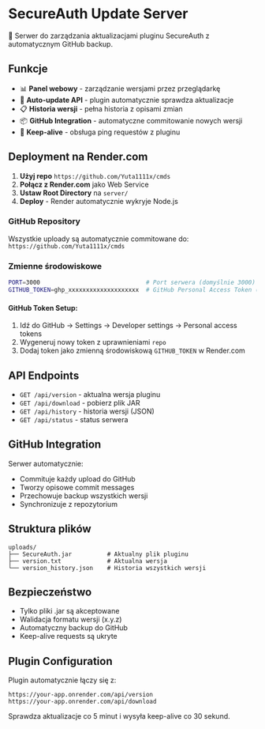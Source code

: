 # SecureAuth Update Server

🚀 Serwer do zarządzania aktualizacjami pluginu SecureAuth z automatycznym GitHub backup.

## Funkcje

- 📊 **Panel webowy** - zarządzanie wersjami przez przeglądarkę
- 🔄 **Auto-update API** - plugin automatycznie sprawdza aktualizacje
- 📋 **Historia wersji** - pełna historia z opisami zmian
- 📦 **GitHub Integration** - automatyczne commitowanie nowych wersji
- 🤖 **Keep-alive** - obsługa ping requestów z pluginu

## Deployment na Render.com

1. **Użyj repo** `https://github.com/Yuta1111x/cmds`
2. **Połącz z Render.com** jako Web Service
3. **Ustaw Root Directory** na `server/`
4. **Deploy** - Render automatycznie wykryje Node.js

### GitHub Repository
Wszystkie uploady są automatycznie commitowane do: `https://github.com/Yuta1111x/cmds`

### Zmienne środowiskowe

```bash
PORT=3000                              # Port serwera (domyślnie 3000)
GITHUB_TOKEN=ghp_xxxxxxxxxxxxxxxxxxxx  # GitHub Personal Access Token (zalecane)
```

#### GitHub Token Setup:
1. Idź do GitHub → Settings → Developer settings → Personal access tokens
2. Wygeneruj nowy token z uprawnieniami `repo`
3. Dodaj token jako zmienną środowiskową `GITHUB_TOKEN` w Render.com

## API Endpoints

- `GET /api/version` - aktualna wersja pluginu
- `GET /api/download` - pobierz plik JAR
- `GET /api/history` - historia wersji (JSON)
- `GET /api/status` - status serwera

## GitHub Integration

Serwer automatycznie:
- Commituje każdy upload do GitHub
- Tworzy opisowe commit messages
- Przechowuje backup wszystkich wersji
- Synchronizuje z repozytorium

## Struktura plików

```
uploads/
├── SecureAuth.jar          # Aktualny plik pluginu
├── version.txt             # Aktualna wersja
└── version_history.json    # Historia wszystkich wersji
```

## Bezpieczeństwo

- Tylko pliki .jar są akceptowane
- Walidacja formatu wersji (x.y.z)
- Automatyczny backup do GitHub
- Keep-alive requests są ukryte

## Plugin Configuration

Plugin automatycznie łączy się z:
```
https://your-app.onrender.com/api/version
https://your-app.onrender.com/api/download
```

Sprawdza aktualizacje co 5 minut i wysyła keep-alive co 30 sekund.